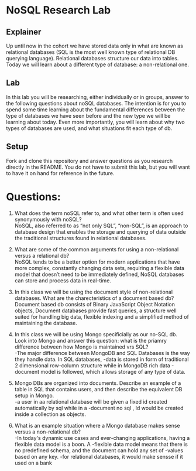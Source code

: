 # NoSQL Research Lab

## Explainer
Up until now in the cohort we have stored data only in what are known as relational databases (SQL is the most well known type of relational DB querying language). Relational databases structure our data into tables. Today we will learn about a different type of database: a non-relational one. 

## Lab

In this lab you will be researching, either individually or in groups, answer to the following questions about noSQL databases. The intention is for you to spend some time learning about the fundamental differences between the type of databases we have seen before and the new type we will be learning about today. Even more importantly, you will learn about why two types of databases are used, and what situations fit each type of db. 

## Setup

Fork and clone this repository and answer questions as you research directly in the README. You do not have to submit this lab, but you will want to have it on hand for reference in the future. 

# Questions:
1. What does the term noSQL refer to, and what other term is often used synonymously with noSQL?\
   NoSQL, also referred to as “not only SQL”, “non-SQL”, is an approach to database design that enables the storage and querying of data outside the traditional structures found in relational databases.
   
2. What are some of the common arguments for using a non-relational versus a relational db?\
   NoSQL tends to be a better option for modern applications that have more complex, constantly changing data sets, requiring a flexible data model that doesn’t need to be immediately defined, NoSQL databases can store and process data in real-time.
3. In this class we will be using the document style of non-relational databases. What are the  charecteristics of a document based db?\
   Document based db consists of Binary JavaScript Object Notation objects, Document databases provide fast queries, a structure well suited for handling big data, flexible indexing and a simplified method of maintaining the database. 
4. In this class we will be using Mongo specificially as our no-SQL db. Look into Mongo and answer this question: what is the priamry difference between how Mongo is maintained vrs SQL?\
   -The major difference between MongoDB and SQL Databases is the way they handle data. In SQL databases, -data is stored in form of traditional 2 dimensional row-column structure while in MongoDB rich data -document model is followed, which allows storage of any type of data.
   
5. Mongo DBs are organized into documents. Describe an example of a table in SQL that contains users, and then describe the equivalent DB setup in Mongo. \
    -a user in aa relational database will be given a fixed id created automatically by sql while in a -document no sql , Id would be created inside a collection as objects.

6. What is an example situation where a Mongo database makes sense versus a non-relational db?\
    -In today's dynamic use cases and ever-changing applications, having a flexible data model is a boon. A -flexible data model means that there is no predefined schema, and the document can hold any set of -values based on any key.
   -for relational databases, it would make sensse if it used on a bank 

    

